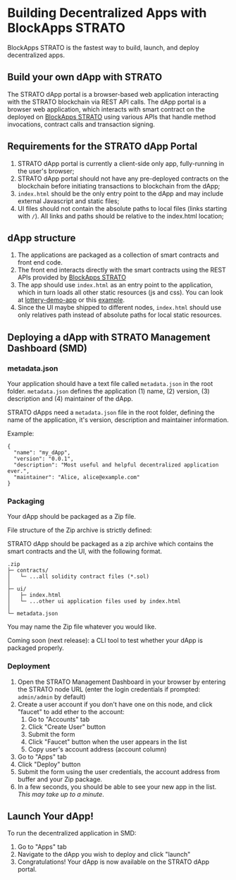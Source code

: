 # Building Decentralized Apps with BlockApps STRATO

BlockApps STRATO is the fastest way to build, launch, and deploy decentralized apps. 

## Build your own dApp with STRATO

The STRATO dApp portal is a browser-based web application interacting with the STRATO blockchain via REST API calls. The dApp portal is a browser web application, which interacts with smart contract on the deployed on [BlockApps STRATO](http://blockapps.net/blockapps-strato-blockchain-application-development/) using various APIs that handle method invocations, contract calls and transaction signing.

## Requirements for the STRATO dApp Portal

1. STRATO dApp portal is currently a client-side only app, fully-running in the user's browser;
2. STRATO dApp portal should not have any pre-deployed contracts on the blockchain before initiating transactions to blockchain from the dApp;
3. `index.html` should be the only entry point to the dApp and may include external Javascript and static files;
4. UI files should not contain the absolute paths to local files (links starting with `/`). All links and paths should be relative to the index.html location;

## dApp structure

1. The applications are packaged as a collection of smart contracts and front end code.
2. The front end interacts directly with the smart contracts using the REST APIs provided by [BlockApps STRATO](http://blockapps.net/blockapps-strato-blockchain-application-development/)
3. The app should use `index.html` as an entry point to the application, which in turn loads all other static resources (js and css). You can look at [lottery-demo-app](https://github.com/blockapps/lottery-demo-app) or this [example](https://github.com/blockapps/dapp-guide/tree/master/example).
4. Since the UI maybe shipped to different nodes, `index.html` should use only relatives path instead of absolute paths for local static resources.

## Deploying a dApp with STRATO Management Dashboard (SMD)

### metadata.json
Your application should have a text file called `metadata.json` in the root folder. `metadata.json` defines the application (1) name, (2) version, (3) description and (4) maintainer of the dApp.

STRATO  dApps need a `metadata.json` file in the root folder, defining the name of the application, it's version, description and maintainer information.

Example:

```
{
  "name": "my_dApp",
  "version": "0.0.1",
  "description": "Most useful and helpful decentralized application ever.",
  "maintainer": "Alice, alice@example.com"
}
```


### Packaging

Your dApp should be packaged as a Zip file.

File structure of the Zip archive is strictly defined:

STRATO dApp should be packaged as a zip archive which contains the smart contracts and the UI, with the following format.

```
.zip
├─ contracts/
│   └─ ...all solidity contract files (*.sol)
│
├─ ui/
│   ├─ index.html
│   └─ ...other ui application files used by index.html
│
└─ metadata.json
```

You may name the Zip file whatever you would like. 

Coming soon (next release): a CLI tool to test whether your dApp is packaged properly. 

### Deployment
1. Open the STRATO Management Dashboard in your browser by entering the STRATO node URL (enter the login credentials if prompted: `admin/admin` by default)
2. Create a user account if you don't have one on this node, and click "faucet" to add ether to the account:
    1. Go to "Accounts" tab
    2. Click "Create User" button
    3. Submit the form
    4. Click "Faucet" button when the user appears in the list
    5. Copy user's account address (account column)
3. Go to "Apps" tab
4. Click "Deploy" button
5. Submit the form using the user credentials, the account address from buffer and your Zip package.
6. In a few seconds, you should be able to see your new app in the list. *This may take up to a minute*. 

## Launch Your dApp!

To run the decentralized application in SMD:

1. Go to "Apps" tab
2. Navigate to the dApp you wish to deploy and click "launch"
3. Congratulations! Your dApp is now available on the STRATO dApp portal. 
